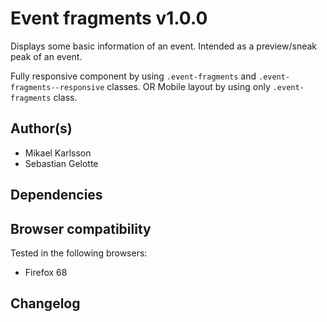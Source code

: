 # Event fragments v1.0.0

Displays some basic information of an event. Intended as a preview/sneak peak of an event.

Fully responsive component by using `.event-fragments` and `.event-fragments--responsive` classes.
OR
Mobile layout by using only `.event-fragments` class.

## Author(s)

- Mikael Karlsson
- Sebastian Gelotte

## Dependencies



## Browser compatibility

Tested in the following browsers:

- Firefox 68

## Changelog

